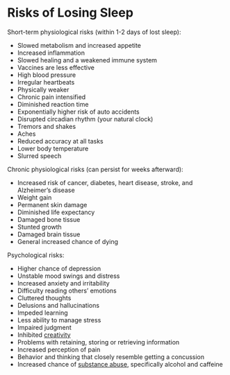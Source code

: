 
# Risks of Losing Sleep

Short-term physiological risks (within 1-2 days of lost sleep):

- Slowed metabolism and increased appetite
- Increased inflammation
- Slowed healing and a weakened immune system
- Vaccines are less effective
- High blood pressure
- Irregular heartbeats
- Physically weaker
- Chronic pain intensified
- Diminished reaction time
- Exponentially higher risk of auto accidents
- Disrupted circadian rhythm (your natural clock)
- Tremors and shakes
- Aches
- Reduced accuracy at all tasks
- Lower body temperature
- Slurred speech

Chronic physiological risks (can persist for weeks afterward):

- Increased risk of cancer, diabetes, heart disease, stroke, and Alzheimer’s disease
- Weight gain
- Permanent skin damage
- Diminished life expectancy
- Damaged bone tissue
- Stunted growth
- Damaged brain tissue
- General increased chance of dying

Psychological risks:

- Higher chance of depression
- Unstable mood swings and distress
- Increased anxiety and irritability
- Difficulty reading others’ emotions
- Cluttered thoughts
- Delusions and hallucinations
- Impeded learning
- Less ability to manage stress
- Impaired judgment
- Inhibited [creativity](mind-creativity.md)
- Problems with retaining, storing or retrieving information
- Increased perception of pain
- Behavior and thinking that closely resemble getting a concussion
- Increased chance of [substance abuse](addiction-substances(data).md), specifically alcohol and caffeine
